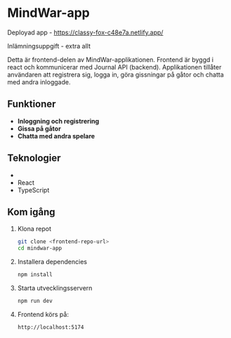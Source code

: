 # MindWar-app

Deployad app - https://classy-fox-c48e7a.netlify.app/

Inlämningsuppgift - extra allt


Detta är frontend-delen av MindWar-applikationen. Frontend är byggd i react och kommunicerar med Journal API (backend). Applikationen tillåter användaren att registrera sig, logga in, göra gissningar på gåtor och chatta med andra inloggade.

## Funktioner

* **Inloggning och registrering**
* **Gissa på gåtor**
* **Chatta med andra spelare**

## Teknologier

*
* React
* TypeScript


## Kom igång

1. Klona repot

   ```bash
   git clone <frontend-repo-url>
   cd mindwar-app
   ```

2. Installera dependencies

   ```bash
   npm install
   ```

3. Starta utvecklingsservern

   ```bash
   npm run dev
   ```

4. Frontend körs på:

   ```
   http://localhost:5174
   ```


